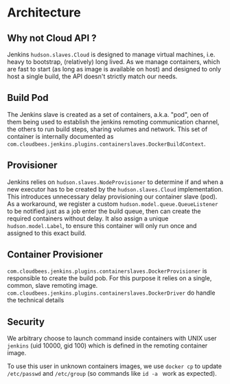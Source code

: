 # Architecture

## Why not Cloud API ?

Jenkins `hudson.slaves.Cloud` is designed to manage virtual machines, i.e. heavy to bootstrap, (relatively) long lived. 
As we manage containers, which are fast to start (as long as image is available on host) and designed to only host a single build,
the API doesn't strictly match our needs.

## Build Pod

The Jenkins slave is created as a set of containers, a.k.a. "pod", oen of them being used to establish the jenkins remoting 
communication channel, the others to run build steps, sharing volumes and network. This set of container is internally documented
as `com.cloudbees.jenkins.plugins.containerslaves.DockerBuildContext`.

## Provisioner

Jenkins relies on `hudson.slaves.NodeProvisioner` to determine if and when a new executor has to be created by the
`hudson.slaves.Cloud` implementation. This introduces unnecessary delay provisioning our container slave (pod).
As a workaround, we register a custom `hudson.model.queue.QueueListener` to be notified just as a job enter the build queue,
then can create the required containers without delay. It also assign a unique `hudson.model.Label`, to ensure this container
will only run once and assigned to this exact build.

## Container Provisioner 

`com.cloudbees.jenkins.plugins.containerslaves.DockerProvisioner` is responsible to create the build pob. For this purpose it
relies on a single, common, slave remoting image. `com.cloudbees.jenkins.plugins.containerslaves.DockerDriver` do handle the 
technical details

## Security

We arbitrary choose to launch command inside containers with UNIX user `jenkins` (uid 10000, gid 100) which is defined in the remoting container image.

To use this  user in unknown containers images, we use `docker cp` to update `/etc/passwd` and `/etc/group` (so commands like `id -a ` work as expected).




